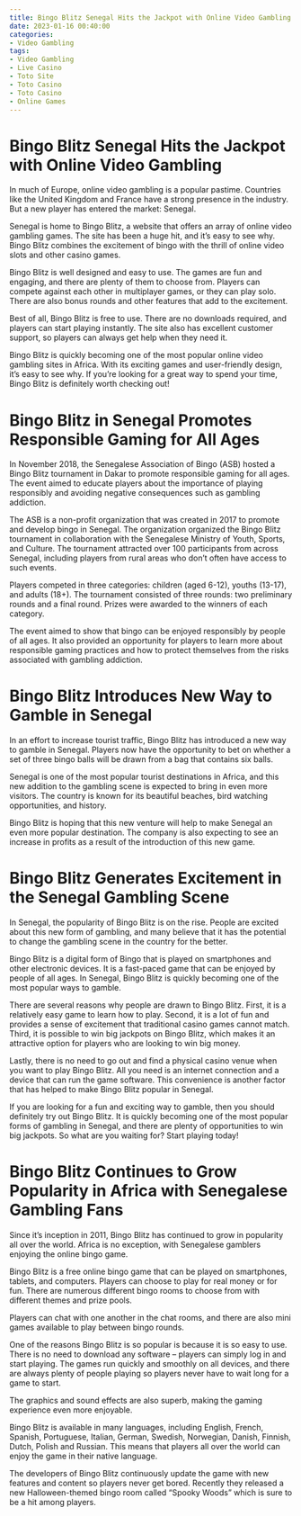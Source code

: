 ```yaml
---
title: Bingo Blitz Senegal Hits the Jackpot with Online Video Gambling
date: 2023-01-16 00:40:00
categories:
- Video Gambling
tags:
- Video Gambling
- Live Casino
- Toto Site
- Toto Casino
- Toto Casino
- Online Games
---
```



#  Bingo Blitz Senegal Hits the Jackpot with Online Video Gambling

In much of Europe, online video gambling is a popular pastime. Countries like the United Kingdom and France have a strong presence in the industry. But a new player has entered the market: Senegal.

Senegal is home to Bingo Blitz, a website that offers an array of online video gambling games. The site has been a huge hit, and it’s easy to see why. Bingo Blitz combines the excitement of bingo with the thrill of online video slots and other casino games.

Bingo Blitz is well designed and easy to use. The games are fun and engaging, and there are plenty of them to choose from. Players can compete against each other in multiplayer games, or they can play solo. There are also bonus rounds and other features that add to the excitement.

Best of all, Bingo Blitz is free to use. There are no downloads required, and players can start playing instantly. The site also has excellent customer support, so players can always get help when they need it.

Bingo Blitz is quickly becoming one of the most popular online video gambling sites in Africa. With its exciting games and user-friendly design, it’s easy to see why. If you’re looking for a great way to spend your time, Bingo Blitz is definitely worth checking out!

#  Bingo Blitz in Senegal Promotes Responsible Gaming for All Ages

In November 2018, the Senegalese Association of Bingo (ASB) hosted a Bingo Blitz tournament in Dakar to promote responsible gaming for all ages. The event aimed to educate players about the importance of playing responsibly and avoiding negative consequences such as gambling addiction.

The ASB is a non-profit organization that was created in 2017 to promote and develop bingo in Senegal. The organization organized the Bingo Blitz tournament in collaboration with the Senegalese Ministry of Youth, Sports, and Culture. The tournament attracted over 100 participants from across Senegal, including players from rural areas who don’t often have access to such events.

 Players competed in three categories: children (aged 6-12), youths (13-17), and adults (18+). The tournament consisted of three rounds: two preliminary rounds and a final round. Prizes were awarded to the winners of each category.

The event aimed to show that bingo can be enjoyed responsibly by people of all ages. It also provided an opportunity for players to learn more about responsible gaming practices and how to protect themselves from the risks associated with gambling addiction.

#  Bingo Blitz Introduces New Way to Gamble in Senegal

In an effort to increase tourist traffic, Bingo Blitz has introduced a new way to gamble in Senegal. Players now have the opportunity to bet on whether a set of three bingo balls will be drawn from a bag that contains six balls.

Senegal is one of the most popular tourist destinations in Africa, and this new addition to the gambling scene is expected to bring in even more visitors. The country is known for its beautiful beaches, bird watching opportunities, and history.

Bingo Blitz is hoping that this new venture will help to make Senegal an even more popular destination. The company is also expecting to see an increase in profits as a result of the introduction of this new game.

#  Bingo Blitz Generates Excitement in the Senegal Gambling Scene

In Senegal, the popularity of Bingo Blitz is on the rise. People are excited about this new form of gambling, and many believe that it has the potential to change the gambling scene in the country for the better.

Bingo Blitz is a digital form of Bingo that is played on smartphones and other electronic devices. It is a fast-paced game that can be enjoyed by people of all ages. In Senegal, Bingo Blitz is quickly becoming one of the most popular ways to gamble.

There are several reasons why people are drawn to Bingo Blitz. First, it is a relatively easy game to learn how to play. Second, it is a lot of fun and provides a sense of excitement that traditional casino games cannot match. Third, it is possible to win big jackpots on Bingo Blitz, which makes it an attractive option for players who are looking to win big money.

Lastly, there is no need to go out and find a physical casino venue when you want to play Bingo Blitz. All you need is an internet connection and a device that can run the game software. This convenience is another factor that has helped to make Bingo Blitz popular in Senegal.

If you are looking for a fun and exciting way to gamble, then you should definitely try out Bingo Blitz. It is quickly becoming one of the most popular forms of gambling in Senegal, and there are plenty of opportunities to win big jackpots. So what are you waiting for? Start playing today!

#  Bingo Blitz Continues to Grow Popularity in Africa with Senegalese Gambling Fans

Since it’s inception in 2011, Bingo Blitz has continued to grow in popularity all over the world. Africa is no exception, with Senegalese gamblers enjoying the online bingo game.

Bingo Blitz is a free online bingo game that can be played on smartphones, tablets, and computers. Players can choose to play for real money or for fun. There are numerous different bingo rooms to choose from with different themes and prize pools.

Players can chat with one another in the chat rooms, and there are also mini games available to play between bingo rounds.

One of the reasons Bingo Blitz is so popular is because it is so easy to use. There is no need to download any software – players can simply log in and start playing. The games run quickly and smoothly on all devices, and there are always plenty of people playing so players never have to wait long for a game to start.

The graphics and sound effects are also superb, making the gaming experience even more enjoyable.

Bingo Blitz is available in many languages, including English, French, Spanish, Portuguese, Italian, German, Swedish, Norwegian, Danish, Finnish, Dutch, Polish and Russian. This means that players all over the world can enjoy the game in their native language.

The developers of Bingo Blitz continuously update the game with new features and content so players never get bored. Recently they released a new Halloween-themed bingo room called “Spooky Woods” which is sure to be a hit among players.